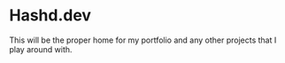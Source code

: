
# Hashd.dev

This will be the proper home for my portfolio and any other projects that I play around with.  
